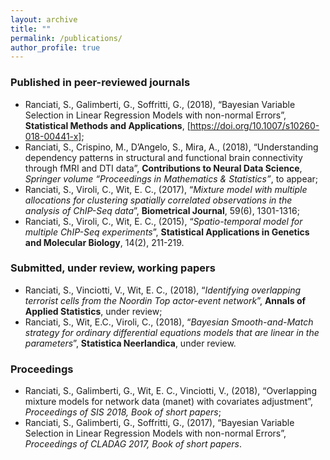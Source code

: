 ```yaml
---
layout: archive
title: ""
permalink: /publications/
author_profile: true
---
```

### Published in peer-reviewed journals

* Ranciati, S., Galimberti, G., Soffritti, G., (2018), “Bayesian Variable Selection in Linear Regression Models with non-normal Errors”, **Statistical Methods and Applications**, [https://doi.org/10.1007/s10260-018-00441-x];
* Ranciati, S., Crispino, M., D’Angelo, S., Mira, A., (2018), “Understanding dependency patterns in structural and functional brain connectivity through fMRI and DTI data”, **Contributions to Neural Data Science**, *Springer volume “Proceedings in Mathematics & Statistics”*, to appear;
* Ranciati, S., Viroli, C., Wit, E. C., (2017), “*Mixture model with multiple allocations for clustering spatially correlated observations in the analysis of ChIP-Seq data*”, **Biometrical Journal**, 59(6), 1301-1316;
* Ranciati, S., Viroli, C., Wit, E. C., (2015), “*Spatio-temporal model for multiple ChIP-Seq experiments*”, **Statistical Applications in Genetics and Molecular Biology**, 14(2), 211-219.

### Submitted, under review, working papers

* Ranciati, S., Vinciotti, V., Wit, E. C., (2018), “*Identifying overlapping terrorist cells from the Noordin Top actor-event network*”, **Annals of Applied Statistics**, under review;
* Ranciati, S., Wit, E.C., Viroli, C., (2018), “*Bayesian Smooth-and-Match strategy for ordinary differential equations models that are linear in the parameters*”, **Statistica Neerlandica**, under review.

### Proceedings

* Ranciati, S., Galimberti, G., Wit, E. C., Vinciotti, V., (2018), “Overlapping mixture models for network data (manet) with covariates adjustment”, *Proceedings of SIS 2018, Book of short papers*;
* Ranciati, S., Galimberti, G., Soffritti, G., (2017), “Bayesian Variable Selection in Linear Regression Models with non-normal Errors”, *Proceedings of CLADAG 2017, Book of short papers*.
